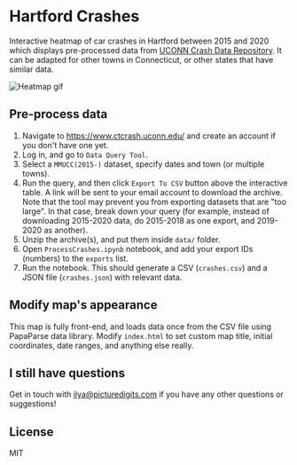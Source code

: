 # Hartford Crashes

Interactive heatmap of car crashes in Hartford between 2015 and 2020 which
displays pre-processed data from [UCONN Crash Data Repository](https://www.ctcrash.uconn.edu/).
It can be adapted for other towns in Connecticut, or other states that have similar data.

![Heatmap gif](./img/demo.gif)

## Pre-process data

1. Navigate to https://www.ctcrash.uconn.edu/ and create an account if you don't have one yet.
2. Log in, and go to `Data Query Tool`.
3. Select a `MMUCC(2015-)` dataset, specify dates and town (or multiple towns).
4. Run the query, and then click `Export To CSV` button above the interactive table. A link will be sent to your email account to download the archive. Note that the tool may prevent you from exporting datasets that are "too large". In that case, break down your query (for example, instead of downloading 2015-2020 data, do 2015-2018
as one export, and 2019-2020 as another).
5. Unzip the archive(s), and put them inside `data/` folder.
6. Open `ProcessCrashes.ipynb` notebook, and add your export IDs (numbers) to the `exports` list.
7. Run the notebook. This should generate a CSV (`crashes.csv`) and a JSON file (`crashes.json`) with relevant data.

## Modify map's appearance

This map is fully front-end, and loads data once from the CSV file using PapaParse data library.
Modify `index.html` to set custom map title, initial coordinates, date ranges, and anything else really.

## I still have questions

Get in touch with ilya@picturedigits.com if you have any other questions or suggestions!

## License
MIT